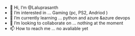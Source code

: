 - 👋 Hi, I’m @Laluprasanth
- 👀 I’m interested in ... Gaming (pc, PS2, Andriod )
- 🌱 I’m currently learning ... python and azure &azure devops 
- 💞️ I’m looking to collaborate on ... nothing at the moment 
- 📫 How to reach me ... no avaliable yet 

<!---
Laluprasanth/Laluprasanth is a ✨ special ✨ repository because its `README.md` (this file) appears on your GitHub profile.
You can click the Preview link to take a look at your changes.
--->
